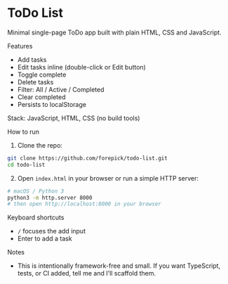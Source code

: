# ToDo List

Minimal single-page ToDo app built with plain HTML, CSS and JavaScript.

Features
- Add tasks
- Edit tasks inline (double-click or Edit button)
- Toggle complete
- Delete tasks
- Filter: All / Active / Completed
- Clear completed
- Persists to localStorage

Stack: JavaScript, HTML, CSS (no build tools)

How to run

1. Clone the repo:

```bash
git clone https://github.com/forepick/todo-list.git
cd todo-list
```

2. Open `index.html` in your browser or run a simple HTTP server:

```bash
# macOS / Python 3
python3 -m http.server 8000
# then open http://localhost:8000 in your browser
```

Keyboard shortcuts
- `/` focuses the add input
- Enter to add a task

Notes
- This is intentionally framework-free and small. If you want TypeScript, tests, or CI added, tell me and I'll scaffold them.
